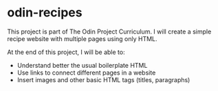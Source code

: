 # odin-recipes
This project is part of The Odin Project
Curriculum. I will create a simple recipe website with multiple pages using only HTML.

At the end of this project, I will be able to:
- Understand better the usual boilerplate HTML
- Use links to connect different pages in a website
- Insert images and other basic HTML tags (titles, paragraphs)